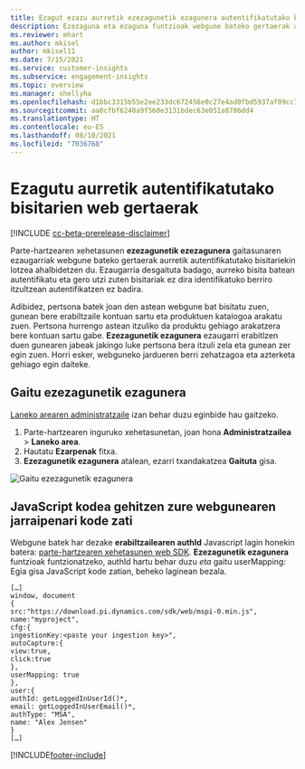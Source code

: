 ```yaml
---
title: Ezagut ezazu aurretik ezezagunetik ezagunera autentifikatutako bisitarien web gertaerak
description: Ezezaguna eta ezaguna funtzioak webgune bateko gertaerak aurretik autentifikatutako bisitariekin lotzeko aukera ematen du.
ms.reviewer: mhart
ms.author: mkisel
author: mkisel11
ms.date: 7/15/2021
ms.service: customer-insights
ms.subservice: engagement-insights
ms.topic: overview
ms.manager: shellyha
ms.openlocfilehash: d1bbc3315b55e2ee233dc672456e0c27e4ad0fbd5937af09cc790c96ee274000
ms.sourcegitcommit: aa0cfbf6240a9f560e3131bdec63e051a8786dd4
ms.translationtype: HT
ms.contentlocale: eu-ES
ms.lasthandoff: 08/10/2021
ms.locfileid: "7036768"
---
```

# <a name="recognize-web-events-from-previously-authenticated-visitors"></a>Ezagutu aurretik autentifikatutako bisitarien web gertaerak

[!INCLUDE [cc-beta-prerelease-disclaimer](includes/cc-beta-prerelease-disclaimer.md)]

Parte-hartzearen xehetasunen **ezezagunetik ezezagunera** gaitasunaren ezaugarriak webgune bateko gertaerak aurretik autentifikatutako bisitariekin lotzea ahalbidetzen du. Ezaugarria desgaituta badago, aurreko bisita batean autentifikatu eta gero utzi zuten bisitariak ez dira identifikatuko berriro itzultzean autentifikatzen ez badira. 

Adibidez, pertsona batek joan den astean webgune bat bisitatu zuen, gunean bere erabiltzaile kontuan sartu eta produktuen katalogoa arakatu zuen. Pertsona hurrengo astean itzuliko da produktu gehiago arakatzera bere kontuan sartu gabe. **Ezezagunetik ezagunera** ezaugarri erabitlzen duen gunearen jabeak jakingo luke pertsona bera itzuli zela eta gunean zer egin zuen. Horri esker, webguneko jardueren berri zehatzagoa eta azterketa gehiago egin daiteke.

## <a name="enable-unknown-to-known"></a>Gaitu ezezagunetik ezagunera

[Laneko arearen administratzaile](user-roles.md) izan behar duzu eginbide hau gaitzeko. 

1. Parte-hartzearen inguruko xehetasunetan, joan hona **Administratzailea** > **Laneko area**. 
2. Hautatu **Ezarpenak** fitxa.
3. **Ezezagunetik ezagunera** atalean, ezarri txandakatzea **Gaituta** gisa.

![Gaitu ezezagunetik ezagunera](media/U2Ktoggle.png "Gaitu ezezagunetik ezagunera")

## <a name="adding-javascript-code-to-your-sites-tracking-snippet"></a>JavaScript kodea gehitzen zure webgunearen jarraipenari kode zati

Webgune batek har dezake **erabiltzailearen authId** Javascript lagin honekin batera: [parte-hartzearen xehetasunen web SDK](advanced-SDK-implementation.md). **Ezezagunetik ezagunera** funtzioak funtzionatzeko, authId hartu behar duzu *eta* gaitu userMapping: Egia gisa JavaScript kode zatian, beheko laginean bezala.

```
[…]
window, document
{
src:"https://download.pi.dynamics.com/sdk/web/mspi-0.min.js",
name:"myproject",
cfg:{
ingestionKey:<paste your ingestion key>",
autoCapture:{
view:true,
click:true
},
userMapping: true
},
user:{
authId: getLoggedInUserId()*,
email: getLoggedInUserEmail()*,
authType: "MSA",
name: "Alex Jensen"
}
[…]
```

[!INCLUDE[footer-include](../includes/footer-banner.md)]
